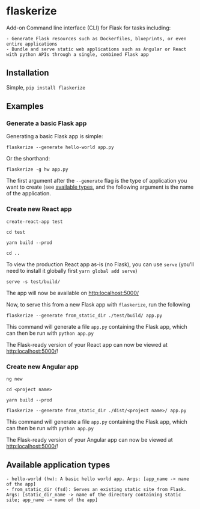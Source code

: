 # flaskerize

Add-on Command line interface (CLI) for Flask for tasks including:

    - Generate Flask resources such as Dockerfiles, blueprints, or even entire applications
    - Bundle and serve static web applications such as Angular or React with python APIs through a single, combined Flask app

## Installation

Simple, `pip install flaskerize`

## Examples

### Generate a basic Flask app

Generating a basic Flask app is simple:

`flaskerize --generate hello-world app.py`

Or the shorthand:

`flaskerize -g hw app.py`

The first argument after the `--generate` flag is the type of application you want to
create (see [available types](#available-types), and the following argument is the name of the application.

### Create new React app

`create-react-app test`

`cd test`

`yarn build --prod`

`cd ..`

To view the production React app as-is (no Flask), you can use `serve` (you'll need to install it globally first `yarn global add serve`)

`serve -s test/build/`

The app will now be available on [http:localhost:5000/](http:localhost:5000/)

Now, to serve this from a new Flask app with `flaskerize`, run the following

`flaskerize --generate from_static_dir ./test/build/ app.py`

This command will generate a file `app.py` containing the Flask app, which can then be run with `python app.py`

The Flask-ready version of your React app can now be viewed at [http:localhost:5000/](http:localhost:5000/)!


### Create new Angular app

`ng new`

`cd <project name>`

`yarn build --prod`

`flaskerize --generate from_static_dir ./dist/<project name>/ app.py`

This command will generate a file `app.py` containing the Flask app, which can then be run with `python app.py`

The Flask-ready version of your Angular app can now be viewed at [http:localhost:5000/](http:localhost:5000/)!


## <a name="available-types"></a>Available application types

    - hello-world (hw): A basic hello world app. Args: [app_name -> name of the app]
    - from_static_dir (fsd): Serves an existing static site from Flask. Args: [static_dir_name -> name of the directory containing static site; app_name -> name of the app]